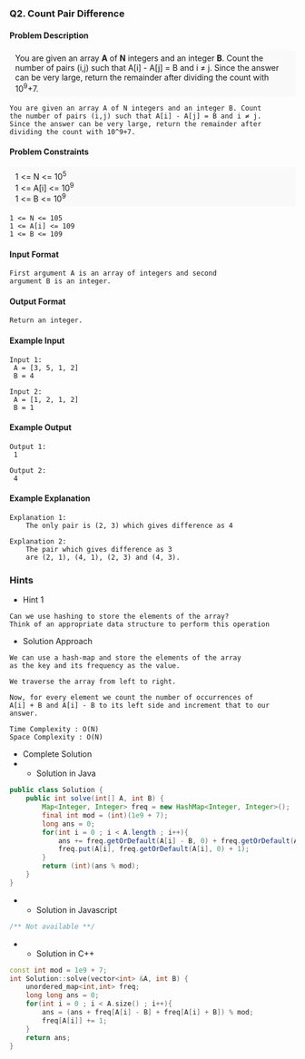 ### Q2. Count Pair Difference
#### Problem Description
<div style="background-color: #f9f9f9; padding: 5px 10px;">
    You are given an array <strong>A</strong> of 
    <strong>N</strong> integers and an integer 
    <strong>B</strong>. Count the number of pairs (i,j) 
    such that A[i] - A[j] = B and i ≠ j. Since the answer 
    can be very large, return the remainder after dividing 
    the count with 10<sup>9</sup>+7.
</div>

```text
You are given an array A of N integers and an integer B. Count 
the number of pairs (i,j) such that A[i] - A[j] = B and i ≠ j. 
Since the answer can be very large, return the remainder after 
dividing the count with 10^9+7.
```
#### Problem Constraints
<div style="background-color: #f9f9f9; padding: 5px 10px;">
    1 &lt;= N &lt;= 10<sup>5</sup><br>
    1 &lt;= A[i] &lt;= 10<sup>9</sup><br>
    1 &lt;= B &lt;= 10<sup>9</sup>
</div>

```text
1 <= N <= 105
1 <= A[i] <= 109
1 <= B <= 109
```
#### Input Format
```text
First argument A is an array of integers and second 
argument B is an integer.
```
#### Output Format
```text
Return an integer.
```
#### Example Input
```text
Input 1:
 A = [3, 5, 1, 2]
 B = 4

Input 2:
 A = [1, 2, 1, 2]
 B = 1
```
#### Example Output
```text
Output 1:
 1

Output 2:
 4
```
#### Example Explanation
```text
Explanation 1:
    The only pair is (2, 3) which gives difference as 4

Explanation 2:
    The pair which gives difference as 3 
    are (2, 1), (4, 1), (2, 3) and (4, 3). 
```
### Hints
* Hint 1
```text
Can we use hashing to store the elements of the array?
Think of an appropriate data structure to perform this operation
```
* Solution Approach
```text
We can use a hash-map and store the elements of the array
as the key and its frequency as the value. 

We traverse the array from left to right.

Now, for every element we count the number of occurrences of 
A[i] + B and A[i] - B to its left side and increment that to our answer.

Time Complexity : O(N)
Space Complexity : O(N)
```
* Complete Solution
* * Solution in Java
```java
public class Solution {
    public int solve(int[] A, int B) {
        Map<Integer, Integer> freq = new HashMap<Integer, Integer>();
        final int mod = (int)(1e9 + 7);
        long ans = 0;
        for(int i = 0 ; i < A.length ; i++){
            ans += freq.getOrDefault(A[i] - B, 0) + freq.getOrDefault(A[i] + B, 0);
            freq.put(A[i], freq.getOrDefault(A[i], 0) + 1);
        }
        return (int)(ans % mod);
    }
}
```
* * Solution in Javascript
```javascript
/** Not available **/
```
* * Solution in C++
```cpp
const int mod = 1e9 + 7;
int Solution::solve(vector<int> &A, int B) {
    unordered_map<int,int> freq;
    long long ans = 0;
    for(int i = 0 ; i < A.size() ; i++){
        ans = (ans + freq[A[i] - B] + freq[A[i] + B]) % mod;
        freq[A[i]] += 1;
    }
    return ans;
}
```

